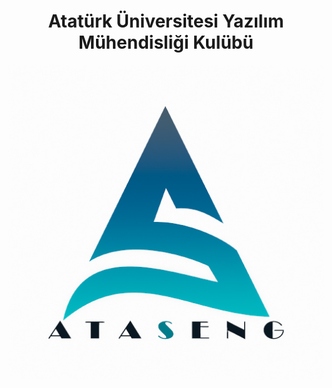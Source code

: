 <h1 align="center">
    Atatürk Üniversitesi Yazılım Mühendisliği Kulübü
</h1>

<a href="https://ataseng.github.io/">
    <img src="./assets/512_512.jpg">
</a>